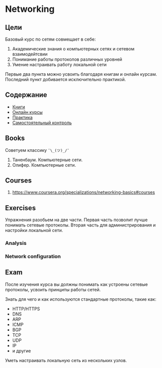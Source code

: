 # Networking

## Цели
Базовый курс по сетям совмещает в себе:
1. Академические знания о компьютерных сетях и сетевом взаимодейтсвии
2. Понимание работы протоколов различных уровней
3. Умение настраивать работу локальной сети

Первые два пункта можно усвоить благодаря книгам и онлайн курсам. Последний пункт добивается исключительно практикой. 

## Содержание
* [Книги](https://github.com/drewxa/guide/master/Networking.md#books)
* [Онлайн курсы](https://github.com/drewxa/guide/master/Networking.md#courses)
* [Практика](https://github.com/drewxa/guide/master/Networking.md#exercises)
* [Самостоятельный контроль](https://github.com/drewxa/guide/master/Networking.md#exam)

## Books
Советуем классику `¯\_(ツ)_/¯`

1. Таненбаум. Компьютерные сети.
1. Олифер. Компьютерные сети.

## Courses
1. https://www.coursera.org/specializations/networking-basics#courses

## Exercises
Упражнения разобьем на две части. Первая часть позволит лучше понимать сетевые протоколы. Вторая часть для администрирования и настройки локальной сети.

### Analysis


### Network configuration


## Exam
После изучения курса вы должны понимать как устроены сетевые протоколы, усвоить принципы работы сетей.

Знать для чего и как используются стандартные протоколы, такие как:
* HTTP/HTTPS
* DNS
* ARP
* ICMP
* BGP
* TCP
* UDP
* IP
* и другие

Уметь настраивать локальную сеть из нескольких узлов.
